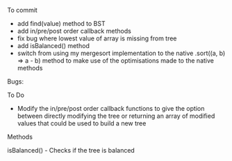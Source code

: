 To commit

 - add find(value) method to BST
 - add in/pre/post order callback methods
 - fix bug where lowest value of array is missing from tree
 - add isBalanced() method
 - switch from using my mergesort implementation to the native .sort((a, b) => a - b) method to make use of the optimisations made to the native methods



Bugs:

To Do
 - Modify the in/pre/post order callback functions to give the option between directly modifying the tree or returning an array of modified values that could be used to build a new tree


Methods

isBalanced() - Checks if the tree is balanced